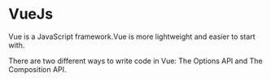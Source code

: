 # VueJs
Vue is a JavaScript framework.Vue is more lightweight and easier to start with.

There are two different ways to write code in Vue: The Options API and The Composition API.
